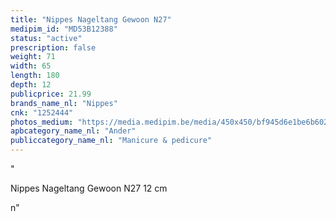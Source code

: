 ```yaml
---
title: "Nippes Nageltang Gewoon N27"
medipim_id: "MD53B12388"
status: "active"
prescription: false
weight: 71
width: 65
length: 180
depth: 12
publicprice: 21.99
brands_name_nl: "Nippes"
cnk: "1252444"
photos_medium: "https://media.medipim.be/media/450x450/bf945d6e1be6b6023e6a77db6f0e7b6d.jpg"
apbcategory_name_nl: "Ander"
publiccategory_name_nl: "Manicure & pedicure"
---
```

"<p>Nippes Nageltang Gewoon N27 12 cm</p>n"
